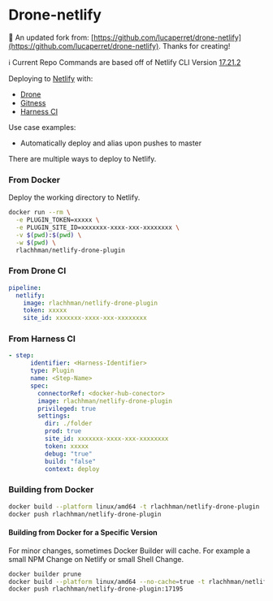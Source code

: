 # Drone-netlify

:clap: An updated fork from: [https://github.com/lucaperret/drone-netlify](https://github.com/lucaperret/drone-netlify). Thanks for creating!

:information_source: Current Repo Commands are based off of Netlify CLI Version [17.21.2](https://github.com/netlify/cli/releases/tag/v17.21.2)

Deploying to [Netlify](https://netlify.com) with:
* [Drone](https://drone.io)
* [Gitness](https://gitness.com/)
* [Harness CI](https://www.harness.io/products/continuous-integration)

Use case examples:

- Automatically deploy and alias upon pushes to master

There are multiple ways to deploy to Netlify.

### From Docker

Deploy the working directory to Netlify.

```bash
docker run --rm \
  -e PLUGIN_TOKEN=xxxxx \
  -e PLUGIN_SITE_ID=xxxxxxx-xxxx-xxx-xxxxxxxx \
  -v $(pwd):$(pwd) \
  -w $(pwd) \
  rlachhman/netlify-drone-plugin
```

### From Drone CI

```yaml
pipeline:
  netlify:
    image: rlachhman/netlify-drone-plugin
    token: xxxxx
    site_id: xxxxxxx-xxxx-xxx-xxxxxxxx
```

### From Harness CI

```yaml
- step:
      identifier: <Harness-Identifier>
      type: Plugin
      name: <Step-Name>
      spec:
        connectorRef: <docker-hub-conector>
        image: rlachhman/netlify-drone-plugin
        privileged: true
        settings:
          dir: ./folder
          prod: true
          site_id: xxxxxxx-xxxx-xxx-xxxxxxxx
          token: xxxxx
          debug: "true"
          build: "false"
          context: deploy
```

### Building from Docker

```bash
docker build --platform linux/amd64 -t rlachhman/netlify-drone-plugin .
docker push rlachhman/netlify-drone-plugin    
```

#### Building from Docker for a Specific Version
For minor changes, sometimes Docker Builder will cache. For
example a small NPM Change on Netlify or small Shell Change. 

```bash
docker builder prune
docker build --platform linux/amd64 --no-cache=true -t rlachhman/netlify-drone-plugin:17195 .
docker push rlachhman/netlify-drone-plugin:17195    
```

